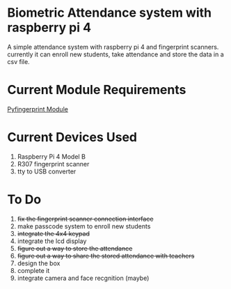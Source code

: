 # Biometric Attendance system with raspberry pi 4
A simple attendance system with raspberry pi 4 and fingerprint scanners. currently
it can enroll new students, take attendance and store the data in a csv file.

# Current Module Requirements
<a href="https://pypi.org/project/pyfingerprint/">Pyfingerprint Module</a>

# Current Devices Used
1. Raspberry Pi 4 Model B
2. R307 fingerprint scanner
3. tty to USB converter

# To Do
1. ~~fix the fingerprint scanner connection interface~~
2. make passcode system to enroll new students
3. ~~integrate the 4x4 keypad~~
4. integrate the lcd display
5. ~~figure out a way to store the attendance~~
6. ~~figure out a way to share the stored attendance with teachers~~
7. design the box
8. complete it
9. integrate camera and face recgnition (maybe)
